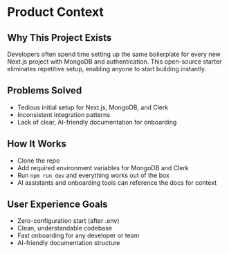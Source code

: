 # Product Context

## Why This Project Exists
Developers often spend time setting up the same boilerplate for every new Next.js project with MongoDB and authentication. This open-source starter eliminates repetitive setup, enabling anyone to start building instantly.

## Problems Solved
- Tedious initial setup for Next.js, MongoDB, and Clerk
- Inconsistent integration patterns
- Lack of clear, AI-friendly documentation for onboarding

## How It Works
- Clone the repo
- Add required environment variables for MongoDB and Clerk
- Run `npm run dev` and everything works out of the box
- AI assistants and onboarding tools can reference the docs for context

## User Experience Goals
- Zero-configuration start (after .env)
- Clean, understandable codebase
- Fast onboarding for any developer or team
- AI-friendly documentation structure 